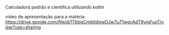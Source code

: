 Calculadora padrão e cientifica utilizando kotlin

video de apresentação para a matéria: https://drive.google.com/file/d/1TbbgCmbXdgwDJw7u71wgcAdT9yigFuoT/view?usp=sharing
